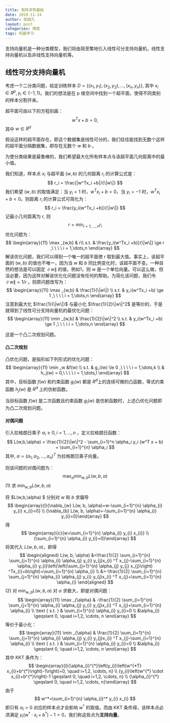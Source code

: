 ```yaml
---
title: 矩阵求导基础
date: 2019-11-24
author: 张超凡
layout: post
categories: 随笔
tags: 机器学习
---
```

支持向量机是一种分类模型，我们将由简至繁地引入线性可分支持向量机，线性支持向量机以及非线性支持向量机等。

## 线性可分支持向量机

考虑一个二分类问题，给定训练样本 $D = \{(x_1,y_1), (x_2,y_2),\dots,(x_n,y_n)\}$, 其中 $x_i \in R^p,y_i\in \{-1,1\}$。我们的想法是在 p 维空间中找到一个超平面，使得不同类别的样本分割开来。

超平面可由以下的方程刻画：
$$
w^Tx +b = 0,
$$
其中 $w \in R^d$

假设这样的超平面存在，即这个数据集是线性可分的，我们往往能找到无数个这样的超平面分隔数据集，即存在无数个 $w$ 和 $b$ 。

为使分类结果是最鲁棒的，我们希望最大化所有样本点与该超平面几何距离中的最小值。

我们知道，样本点 $x_i$ 与超平面 $(w,b)$ 的几何距离 $r_i$ 的计算公式是：
$$
r_i = \frac{|w^Tx_i +b|}{\|w\|}
$$
我们希望 $(w,b)$ 的取值满足：当 $y_i = 1$ 时，$w^Tx_i + b >0$，当 $y_i = -1$ 时，$w^T x_i+ b <0$。则距离 $r_i$ 的计算公式可简化为：
$$
r_i = \frac{y_i(w^Tx_i +b)}{\|w\|}
$$
记最小几何距离为 $r$, 则 
$$
r = \min_{i = 1,\dots,n} r_i
$$
优化问题为：
$$
\begin{array}{11}
\max _{w,b}  & r\\
s.t. & \frac{y_i(w^Tx_i +b)}{\|w\|} \ge r ,\ \ \ \ i = 1,\dots,n
\end{array}
$$
解该优化问题，我们可以得到一个唯一的超平面使 $r$ 取到最大值。事实上，该超平面的 $(w,b)$ 的值也不唯一，因为当 $w$ 和 $b$ 同比例变化时，该超平面不变。一种自然的想法是可以固定 $\|w\|$ 的值，例如1，则 $w$ 是一个单位向量。可以这么做，但没必要，因为这样对解该优化化问题没有任何的帮助。为简化该问题，我们令 $\|w\| =1/r$ 。则原问题改写为：
$$
\begin{array}{11}
\max _{w,b}  & \frac{1}{\|w\|} \\
s.t. & y_i(w^Tx_i +b) \ge 1 ,\ \ \ \ i = 1,\dots,n
\end{array}
$$
注意到最大化 $\frac{1}{\|w\|}$ 与最小化 $\frac{1}{2}\|w\|^2$ 是等价的，于是就得到了线性可分支持向量机的最优化问题：
$$
\begin{array}{11}
\min _{w,b}  & \frac{1}{2}\|w\|^2 \\
s.t. & y_i(w^Tx_i +b) \ge 1 ,\ \ \ \ i = 1,\dots,n
\end{array}
$$

这是一个凸二次规划问题。

#### 凸二次规划

凸优化问题，是指形如下列形式的优化问题：
$$
\begin{array}{11}
\min _w  &f(w) \\
s.t. & g_i(w) \le 0 ,\ \ \ \ i = 1,\dots,k \\
& h_j(w) = 0,\ \ \ \ i = 1,\dots,l
\end{array}
$$
其中，目标函数 $f(w)$ 和约束函数 $g_i(w)$ 都是 $R^d$上的连续可微的凸函数，等式约束函数 $h_j(w)$ 是 $R^d$ 上的仿射函数。

当目标函数 $f(w)$ 是二次函数且约束函数 $g_i(w)$ 是仿射函数时，上述凸优化问题即为凸二次规划问题。

#### 对偶问题

引入拉格朗日乘子 $\alpha_i \ge0,i = 1,\dots,n$ ，定义拉格朗日函数：
$$
L(w,b,\alpha) = \frac{1}{2}\|w\|^2 - \sum_{i=1}^n \alpha_i y_i (w^T x + b) + \sum_{i=1}^{n} \alpha_i
$$
其中, $\alpha = (\alpha_1, \alpha_2, \dots,\alpha_n)^T$ 为拉格朗日乘子向量。

则该问题的对偶问题为：
$$
\max_{\alpha} \min_{w,b} L(w,b,\alpha)
$$
(1) 求 $\min_{w,b} L(w,b,\alpha)$

将 $L(w,b,\alpha) $ 分别对 $w$ 和 $b$ 求偏导
$$
\begin{array}{l}{\nabla_{w} L(w, b, \alpha)=w-\sum_{i=1}^{n} \alpha_{i} y_{i} x_{i}=0} \\ {\nabla_{b} L(w, b, \alpha)=-\sum_{i=1}^{n} \alpha_{i} y_{i}=0}\end{array}
$$
得
$$
\begin{array}{c}{w=\sum_{i=1}^{n} \alpha_{i} y_{i} x_{i}} \\ {\sum_{i=1}^{n} \alpha_{i} y_{i}=0}\end{array}
$$
将其代入 $L(w,b,\alpha)$，即得
$$
\begin{aligned} L(w, b, \alpha) &=\frac{1}{2} \sum_{i=1}^{n} \sum_{j=1}^{n} \alpha_{i} \alpha_{j} y_{i} y_{j}x_{i} ^T x_{j}-\sum_{i=1}^{n} \alpha_{i} y_{i}\left(\left(\sum_{j=1}^{n} \alpha_{j} y_{j} x_{j}\right) ^Tx_{i}+b\right)+\sum_{i=1}^{n} \alpha_{i} \\ 
&=-\frac{1}{2} \sum_{i=1}^{n} \sum_{j=1}^{n} \alpha_{i} \alpha_{j} y_{i} y_{j}x_{i} ^T x_{j}+\sum_{i=1}^{n} \alpha_{i} \end{aligned}
$$
(2) 对 $\min_{w,b} L(w,b,\alpha)$ 对 $\alpha ​$ 求极大，即是对偶问题：
$$
\begin{array}{11}
\max _{\alpha} & -\frac{1}{2} \sum_{i=1}^{n} \sum_{j=1}^{n} \alpha_{i} \alpha_{j} y_{i} y_{j}x_{i} ^T x_{j}+\sum_{i=1}^{n} \alpha_{i} \\ 
\text { s.t. } & \sum_{i=1}^{n} \alpha_{i} y_{i}=0 \\ 
&\alpha_{i} \geqslant 0, \quad i=1,2, \cdots, n
\end{array}
$$
等价于最小化：
$$
\begin{array}{11}
\min _{\alpha} & \frac{1}{2} \sum_{i=1}^{n} \sum_{j=1}^{n} \alpha_{i} \alpha_{j} y_{i} y_{j}x_{i} ^T x_{j}-\sum_{i=1}^{n} \alpha_{i} \\ 
\text { s.t. } & \sum_{i=1}^{n} \alpha_{i} y_{i}=0 \\ 
&\alpha_{i} \geqslant 0, \quad i=1,2, \cdots, n
\end{array}
$$
其中 KKT 条件为：
$$
\begin{array}{l}{\alpha_{i}^{*}\left(y_{i}\left(w^{*T}  x_{i}+b^{*}\right)-1\right)=0, \quad i=1,2, \cdots, n} 
\\ {y_{i}\left(w^{*} \cdot x_{i}+b^{*}\right)-1 \geqslant 0, \quad i=1,2, \cdots, n} \\ {\alpha_{i}^{*} \geqslant 0, \quad i=1,2, \cdots, n}\end{array}
$$
由于
$$
w^*=\sum_{i=1}^{n} \alpha_{i}^* y_{i} x_{i}
$$
即只有 $\alpha_i >0$ 对应的样本点才会影响 $w^*$ 的取值。而由 KKT 条件得，该样本点必须满足 $y_{i}\left(w^{*} \cdot x_{i}+b^{*}\right)-1 = 0​$ ，我们称这些点为**支持向量**。

